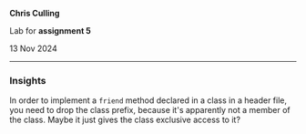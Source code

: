 **Chris Culling**

Lab for **assignment 5**

13 Nov 2024

---

### Insights

In order to implement a `friend` method declared in a class in a header file, you need to drop the class prefix, because it's apparently not a member of the class. Maybe it just gives the class exclusive access to it?